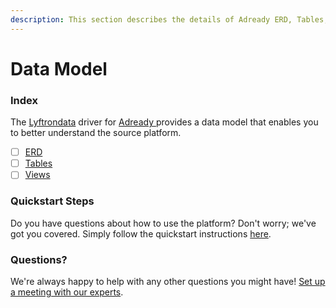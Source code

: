 ```yaml
---
description: This section describes the details of Adready ERD, Tables, and Views.
---
```


# Data Model

### Index

The  [Lyftrondata](https://www.lyftrondata.com/) driver for [Adready](https://www.lyftrondata.com/integration/adready/)[ ](https://www.lyftrondata.com/integration/adready/)provides a data model that enables you to better understand the source platform.

* [ ] [ERD](../../../marketing-analytics/adready/data-model/erd.md)
* [ ] [Tables](../../../marketing-analytics/adready/data-model/tables.md)
* [ ] [Views](../../../marketing-analytics/adready/data-model/views.md)

### Quickstart Steps

Do you have questions about how to use the platform? Don't worry; we've got you covered. Simply follow the quickstart instructions [here](../../../../quickstart-steps.md).

### Questions? <a href="#questions" id="questions"></a>

We're always happy to help with any other questions you might have! [Set up a meeting with our experts](https://www.lyftrondata.com/book-a-meeting/).

